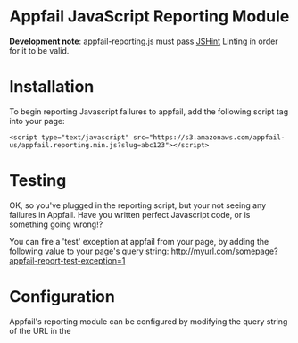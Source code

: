 Appfail JavaScript Reporting Module
==================

**Development note**: appfail-reporting.js must pass [JSHint](http://jshint.com) Linting in order for it to be valid.

Installation
==================
To begin reporting Javascript failures to appfail, add the following script tag into your page:
```
<script type="text/javascript" src="https://s3.amazonaws.com/appfail-us/appfail.reporting.min.js?slug=abc123"></script>
```

Testing
==================
OK, so you've plugged in the reporting script, but your not seeing any failures in Appfail. Have you written perfect Javascript code, or is something going wrong!?

You can fire a 'test' exception at appfail from your page, by adding the following value to your page's query string:
http://myurl.com/somepage?appfail-report-test-exception=1

Configuration
==================

Appfail's reporting module can be configured by modifying the query string of the URL in the <script /> tag, or by calling a javascript function.

**Settings that can be configured, and their defaults:**
```
appfail.configure({
	slug: 'abc123', 			// your app slug
	processInterval: 10, 	// how often the errors should be sent to the server (try not to DDoS it!)
	daysToStore: 7,			// number of days before stored errors are invalidated
	onBeforeStore: null		// function to parse the report values before it's stored or sent to the server
});
```

**Query string**
Each of these settings can be configured via the query string of the URL in the <script /> include.
```
<script type="text/javascript" src="https://s3.amazonaws.com/appfail-us/appfail.reporting.min.js?slug=abc123"></script>
```

**The following functions are exposed**

- `appfail.reporting.catchManual(e)` use with a `try {} catch(e) {}`
- `appfail.reporting.processQueue()` for manually sending the queue of errors
- `appfail.reporting.storeQueue()` push the current `messageQueue` to `localStorage`
- `appfail.reporting.loadStoredErrors()` restore the saved errors from `localStorage` to the internal `messageQueue`. **Note:** This does not automatically run `processQueue`, and will need to be manually triggered.

Links & Resources
==================

The REST API for Appfail is documented here:
http://support.appfail.net/kb/rest-api-for-reporting-failures/rest-api-documentation-for-failure-reporting

Thank you for visiting.
